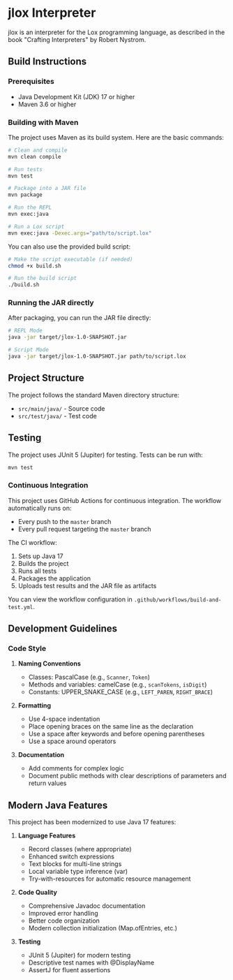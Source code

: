 # jlox Interpreter

jlox is an interpreter for the Lox programming language, as described in the book "Crafting Interpreters" by Robert Nystrom.

## Build Instructions

### Prerequisites
- Java Development Kit (JDK) 17 or higher
- Maven 3.6 or higher

### Building with Maven

The project uses Maven as its build system. Here are the basic commands:

```bash
# Clean and compile
mvn clean compile

# Run tests
mvn test

# Package into a JAR file
mvn package

# Run the REPL
mvn exec:java

# Run a Lox script
mvn exec:java -Dexec.args="path/to/script.lox"
```

You can also use the provided build script:

```bash
# Make the script executable (if needed)
chmod +x build.sh

# Run the build script
./build.sh
```

### Running the JAR directly

After packaging, you can run the JAR file directly:

```bash
# REPL Mode
java -jar target/jlox-1.0-SNAPSHOT.jar

# Script Mode
java -jar target/jlox-1.0-SNAPSHOT.jar path/to/script.lox
```

## Project Structure

The project follows the standard Maven directory structure:

- `src/main/java/` - Source code
- `src/test/java/` - Test code

## Testing

The project uses JUnit 5 (Jupiter) for testing. Tests can be run with:

```bash
mvn test
```

### Continuous Integration

This project uses GitHub Actions for continuous integration. The workflow automatically runs on:
- Every push to the `master` branch
- Every pull request targeting the `master` branch

The CI workflow:
1. Sets up Java 17
2. Builds the project
3. Runs all tests
4. Packages the application
5. Uploads test results and the JAR file as artifacts

You can view the workflow configuration in `.github/workflows/build-and-test.yml`.

## Development Guidelines

### Code Style

1. **Naming Conventions**
   - Classes: PascalCase (e.g., `Scanner`, `Token`)
   - Methods and variables: camelCase (e.g., `scanTokens`, `isDigit`)
   - Constants: UPPER_SNAKE_CASE (e.g., `LEFT_PAREN`, `RIGHT_BRACE`)

2. **Formatting**
   - Use 4-space indentation
   - Place opening braces on the same line as the declaration
   - Use a space after keywords and before opening parentheses
   - Use a space around operators

3. **Documentation**
   - Add comments for complex logic
   - Document public methods with clear descriptions of parameters and return values

## Modern Java Features

This project has been modernized to use Java 17 features:

1. **Language Features**
   - Record classes (where appropriate)
   - Enhanced switch expressions
   - Text blocks for multi-line strings
   - Local variable type inference (var)
   - Try-with-resources for automatic resource management

2. **Code Quality**
   - Comprehensive Javadoc documentation
   - Improved error handling
   - Better code organization
   - Modern collection initialization (Map.ofEntries, etc.)

3. **Testing**
   - JUnit 5 (Jupiter) for modern testing
   - Descriptive test names with @DisplayName
   - AssertJ for fluent assertions